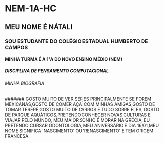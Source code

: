 # NEM-1A-HC
## MEU NOME É NÁTALI
### SOU ESTUDANTE DO COLÉGIO ESTADUAL HUMBERTO DE CAMPOS
#### MINHA TURMA É A 1°A DO NOVO ENSINO MÉDIO (NEM)
##### DISCIPLINA DE PENSAMENTO COMPUTACIONAL
###### MINHA BIOGRAFIA
####### GOSTO MUITO DE VER SÉRIES PRINCIPALMENTE SE FOREM MEXICANAS,GOSTO DE COMER AÇAÍ COM MINHAS AMIGAS,GOSTO DE TOMAR TERERÉ,GOSTO MUITO DE CARROS E TUDO SOBRE ELES, GOSTO DE PARQUE AQUÁTICOS,PRETENDO CONHECER NOVAS CULTURAS E VIAJAR PELO MUNDO, MEU MAIOR SONHO É MORAR NA GRÉCIA, EU PRETENDO CURSAR ODONTOLOGIA, MEU ANIVERSÁRIO É DIA 16/01,MEU NOME SIGNIFICA 'NASCIMENTO' OU 'RENASCIMENTO' E TEM ORIGEM FRANCESA.

